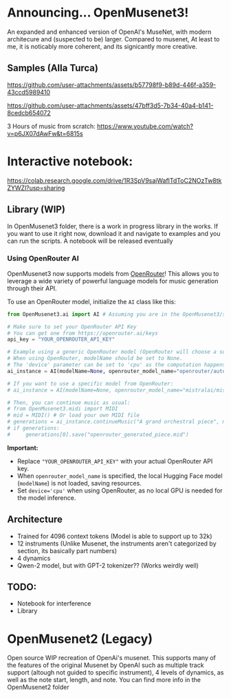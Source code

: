 # Announcing... OpenMusenet3!
An expanded and enhanced version of OpenAI's MuseNet, with modern architecure and (suspected to be) larger. Compared to musenet, At least to me, it is noticably more coherent, and its signicantly more creative.

## Samples (Alla Turca)

https://github.com/user-attachments/assets/b57798f9-b89d-446f-a359-43ccd5989410

https://github.com/user-attachments/assets/47bff3d5-7b34-40a4-b141-8cedcb654072

3 Hours of music from scratch: https://www.youtube.com/watch?v=p6JX07dAwFw&t=6815s

# Interactive notebook:
https://colab.research.google.com/drive/1R3SpV9sajWafITdToC2NOzTw8tkZYWZl?usp=sharing

## Library (WIP)
In OpenMusenet3 folder, there is a work in progress library in the works. If you want to use it right now, download it and navigate to examples and you can run the scripts. A notebook will be released eventually

### Using OpenRouter AI
OpenMusenet3 now supports models from [OpenRouter](https://openrouter.ai/)! This allows you to leverage a wide variety of powerful language models for music generation through their API.

To use an OpenRouter model, initialize the `AI` class like this:

```python
from OpenMusenet3.ai import AI # Assuming you are in the OpenMusenet3/src directory or have it in PYTHONPATH

# Make sure to set your OpenRouter API Key
# You can get one from https://openrouter.ai/keys
api_key = "YOUR_OPENROUTER_API_KEY"

# Example using a generic OpenRouter model (OpenRouter will choose a suitable model)
# When using OpenRouter, modelName should be set to None.
# The 'device' parameter can be set to 'cpu' as the computation happens on OpenRouter's servers.
ai_instance = AI(modelName=None, openrouter_model_name="openrouter/auto", api_key=api_key, device='cpu')

# If you want to use a specific model from OpenRouter:
# ai_instance = AI(modelName=None, openrouter_model_name="mistralai/mistral-7b-instruct", api_key=api_key, device='cpu')

# Then, you can continue music as usual:
# from OpenMusenet3.midi import MIDI
# mid = MIDI() # Or load your own MIDI file
# generations = ai_instance.continueMusic("A grand orchestral piece", mid)
# if generations:
#     generations[0].save("openrouter_generated_piece.mid")
```

**Important:**
- Replace `"YOUR_OPENROUTER_API_KEY"` with your actual OpenRouter API key.
- When `openrouter_model_name` is specified, the local Hugging Face model (`modelName`) is not loaded, saving resources.
- Set `device='cpu'` when using OpenRouter, as no local GPU is needed for the model inference.

## Architecture
- Trained for 4096 context tokens (Model is able to support up to 32k)
- 12 instruments (Unlike Musenet, the instruments aren't categorized by section, its basically part numbers)
- 4 dynamics
- Qwen-2 model, but with GPT-2 tokenizer?? (Works weirdly well)

## TODO:
- Notebook for interference
- Library

# OpenMusenet2 (Legacy)
Open source WIP recreation of OpenAi's musenet. This supports many of the features of the original Musenet by OpenAI such as multiple track support (altough not guided to specific instrument), 4 levels of dynamics, as well as the note start, length, and note. You can find more info in the OpenMusenet2 folder
